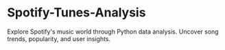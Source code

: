 # Spotify-Tunes-Analysis
Explore Spotify's music world through Python data analysis. Uncover song trends, popularity, and user insights.
